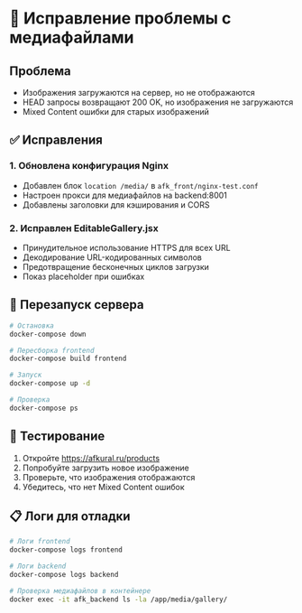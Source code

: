 # 🔧 Исправление проблемы с медиафайлами

## Проблема
- Изображения загружаются на сервер, но не отображаются
- HEAD запросы возвращают 200 OK, но изображения не загружаются
- Mixed Content ошибки для старых изображений

## ✅ Исправления

### 1. Обновлена конфигурация Nginx
- Добавлен блок `location /media/` в `afk_front/nginx-test.conf`
- Настроен прокси для медиафайлов на backend:8001
- Добавлены заголовки для кэширования и CORS

### 2. Исправлен EditableGallery.jsx
- Принудительное использование HTTPS для всех URL
- Декодирование URL-кодированных символов
- Предотвращение бесконечных циклов загрузки
- Показ placeholder при ошибках

## 🚀 Перезапуск сервера

```bash
# Остановка
docker-compose down

# Пересборка frontend
docker-compose build frontend

# Запуск
docker-compose up -d

# Проверка
docker-compose ps
```

## 🧪 Тестирование

1. Откройте https://afkural.ru/products
2. Попробуйте загрузить новое изображение
3. Проверьте, что изображения отображаются
4. Убедитесь, что нет Mixed Content ошибок

## 📋 Логи для отладки

```bash
# Логи frontend
docker-compose logs frontend

# Логи backend
docker-compose logs backend

# Проверка медиафайлов в контейнере
docker exec -it afk_backend ls -la /app/media/gallery/
```
